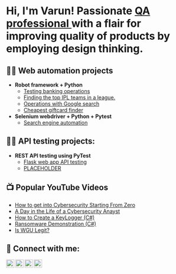 <h1>Hi, I'm Varun! Passionate <a href="https://www.linkedin.com/in/varunsingh-sisodia/">QA professional </a> with a flair for improving quality of products by employing design thinking.

<h2>👨‍💻 Web automation projects</h2>

- <b>Robot framework + Python</b>
  - [Testing banking operations](https://github.com/varunsisodia95/Robot-framework-with-python/tree/main/TestingBankOperations)
  - [Finding the top IPL teams in a league.](https://github.com/varunsisodia95/Robot-framework-with-python/tree/main/TopIPL)
  - [Operations with Google search](https://github.com/varunsisodia95/Robot-framework-with-python/tree/main/TopGoogleResults)
  - [Cheapest giftcard finder](https://github.com/varunsisodia95/Robot-framework-with-python/tree/main/CheapestGiftCards)
- <b>Selenium webdriver + Python + Pytest</b>
  - [Search engine automation](https://github.com/varunsisodia95/PytestWebAutomation/tree/master)

<h2>👨‍💻 API testing projects: </h2>

- <b>REST API testing using PyTest</b>
  - [Flask web app API testing](https://github.com/varunsisodia95/PytestAPIautomation)
  - [PLACEHOLDER](https://github.com/varunsisodia95/Robot-framework-with-python/tree/main/TestingBankOperations)

<h2>📺 Popular YouTube Videos</h2>

- [How to get into Cybersecurity Starting From Zero](https://www.youtube.com/watch?v=a83ASGn_V_s)
- [A Day in the Life of a Cybersecurity Anayst](https://www.youtube.com/watch?v=uHy3oM7NnoU)
- [How to Create a KeyLogger (C#)](https://www.youtube.com/watch?v=N-L9hklSlNk)
- [Ransomware Demonstration (C#)](https://www.youtube.com/watch?v=OfvdQeh79s0)
- [Is WGU Legit?](https://www.youtube.com/watch?v=E2MwRWxDBkA)

<h2> 🤳 Connect with me:</h2>

[<img align="left" alt="JoshMadakor | YouTube" width="22px" src="https://cdn.jsdelivr.net/npm/simple-icons@v3/icons/youtube.svg" />][youtube]
[<img align="left" alt="JoshMadakor | Twitter" width="22px" src="https://cdn.jsdelivr.net/npm/simple-icons@v3/icons/twitter.svg" />][twitter]
[<img align="left" alt="JoshMadakor | LinkedIn" width="22px" src="https://cdn.jsdelivr.net/npm/simple-icons@v3/icons/linkedin.svg" />][linkedin]
[<img align="left" alt="JoshMadakor | Instagram" width="22px" src="https://cdn.jsdelivr.net/npm/simple-icons@v3/icons/instagram.svg" />][instagram]

[twitter]: https://twitter.com/joshmadakor
[youtube]: https://www.youtube.com/c/joshmadakor
[instagram]: https://www.instagram.com/joshmadakor/
[linkedin]: https://linkedin.com/in/joshmadakor

<!--
**joshmadakor1/joshmadakor1** is a ✨ _special_ ✨ repository because its `README.md` (this file) appears on your GitHub profile.

Here are some ideas to get you started:

- 🔭 I’m currently working on ...
- 🌱 I’m currently learning ...
- 👯 I’m looking to collaborate on ...
- 🤔 I’m looking for help with ...
- 💬 Ask me about ...
- 📫 How to reach me: ...
- 😄 Pronouns: ...
- ⚡ Fun fact: ...
-->
